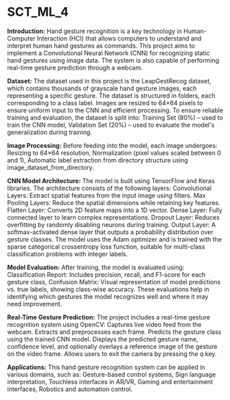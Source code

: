 # SCT_ML_4
**Introduction:**
Hand gesture recognition is a key technology in Human-Computer Interaction (HCI) that allows computers to understand and interpret human hand gestures as commands.
This project aims to implement a Convolutional Neural Network (CNN) for recognizing static hand gestures using image data. The system is also capable of performing real-time gesture prediction through a webcam.

**Dataset:**
The dataset used in this project is the LeapGestRecog dataset, which contains thousands of grayscale hand gesture images, each representing a specific gesture.
The dataset is structured in folders, each corresponding to a class label. Images are resized to 64×64 pixels to ensure uniform input to the CNN and efficient processing.
To ensure reliable training and evaluation, the dataset is split into:
Training Set (80%) – used to train the CNN model, Validation Set (20%) – used to evaluate the model's generalization during training.

**Image Processing:**
Before feeding into the model, each image undergoes:
Resizing to 64×64 resolution, Normalization (pixel values scaled between 0 and 1), Automatic label extraction from directory structure using image_dataset_from_directory.

**CNN Model Architecture:**
The model is built using TensorFlow and Keras libraries. The architecture consists of the following layers:
Convolutional Layers: Extract spatial features from the input image using filters.
Max Pooling Layers: Reduce the spatial dimensions while retaining key features.
Flatten Layer: Converts 2D feature maps into a 1D vector.
Dense Layer: Fully connected layer to learn complex representations.
Dropout Layer: Reduces overfitting by randomly disabling neurons during training.
Output Layer: A softmax-activated dense layer that outputs a probability distribution over gesture classes.
The model uses the Adam optimizer and is trained with the sparse categorical crossentropy loss function, suitable for multi-class classification problems with integer labels.

**Model Evaluation:**
After training, the model is evaluated using:
Classification Report: Includes precision, recall, and F1-score for each gesture class, Confusion Matrix: Visual representation of model predictions vs. true labels, showing class-wise accuracy.
These evaluations help in identifying which gestures the model recognizes well and where it may need improvement.

**Real-Time Gesture Prediction:**
The project includes a real-time gesture recognition system using OpenCV:
Captures live video feed from the webcam.
Extracts and preprocesses each frame.
Predicts the gesture class using the trained CNN model.
Displays the predicted gesture name, confidence level, and optionally overlays a reference image of the gesture on the video frame.
Allows users to exit the camera by pressing the q key.

**Applications:**
This hand gesture recognition system can be applied in various domains, such as:
Gesture-based control systems, Sign language interpretation, Touchless interfaces in AR/VR, Gaming and entertainment interfaces, Robotics and automation control.
